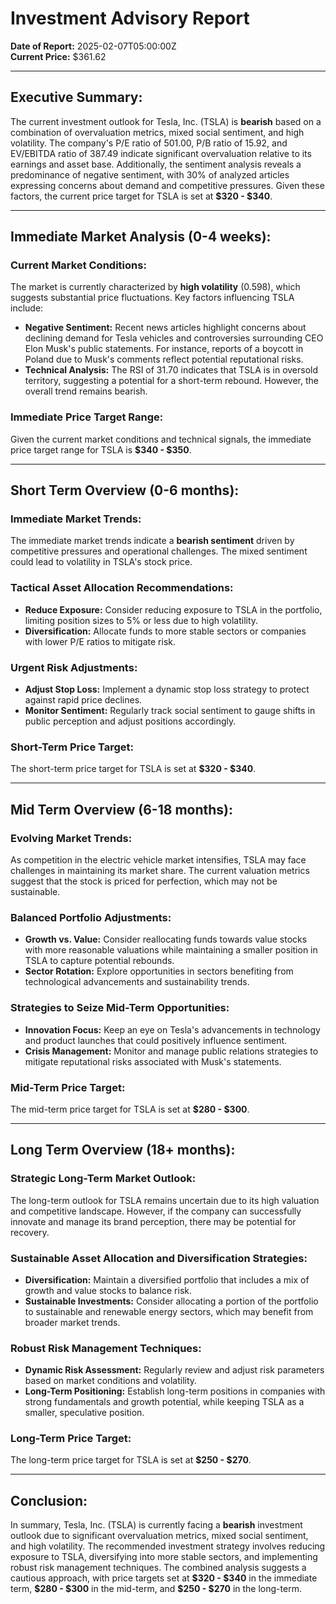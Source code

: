 # Investment Advisory Report

**Date of Report:** 2025-02-07T05:00:00Z  
**Current Price:** \$361.62

---

## **Executive Summary:**
The current investment outlook for Tesla, Inc. (TSLA) is **bearish** based on a combination of overvaluation metrics, mixed social sentiment, and high volatility. The company's P/E ratio of 501.00, P/B ratio of 15.92, and EV/EBITDA ratio of 387.49 indicate significant overvaluation relative to its earnings and asset base. Additionally, the sentiment analysis reveals a predominance of negative sentiment, with 30% of analyzed articles expressing concerns about demand and competitive pressures. Given these factors, the current price target for TSLA is set at **\$320 - \$340**.

---

## **Immediate Market Analysis (0-4 weeks):**
### Current Market Conditions:
The market is currently characterized by **high volatility** (0.598), which suggests substantial price fluctuations. Key factors influencing TSLA include:

- **Negative Sentiment:** Recent news articles highlight concerns about declining demand for Tesla vehicles and controversies surrounding CEO Elon Musk's public statements. For instance, reports of a boycott in Poland due to Musk's comments reflect potential reputational risks.
- **Technical Analysis:** The RSI of 31.70 indicates that TSLA is in oversold territory, suggesting a potential for a short-term rebound. However, the overall trend remains bearish.

### Immediate Price Target Range:
Given the current market conditions and technical signals, the immediate price target range for TSLA is **\$340 - \$350**.

---

## **Short Term Overview (0-6 months):**
### Immediate Market Trends:
The immediate market trends indicate a **bearish sentiment** driven by competitive pressures and operational challenges. The mixed sentiment could lead to volatility in TSLA's stock price.

### Tactical Asset Allocation Recommendations:
- **Reduce Exposure:** Consider reducing exposure to TSLA in the portfolio, limiting position sizes to 5% or less due to high volatility.
- **Diversification:** Allocate funds to more stable sectors or companies with lower P/E ratios to mitigate risk.

### Urgent Risk Adjustments:
- **Adjust Stop Loss:** Implement a dynamic stop loss strategy to protect against rapid price declines.
- **Monitor Sentiment:** Regularly track social sentiment to gauge shifts in public perception and adjust positions accordingly.

### Short-Term Price Target:
The short-term price target for TSLA is set at **\$320 - \$340**.

---

## **Mid Term Overview (6-18 months):**
### Evolving Market Trends:
As competition in the electric vehicle market intensifies, TSLA may face challenges in maintaining its market share. The current valuation metrics suggest that the stock is priced for perfection, which may not be sustainable.

### Balanced Portfolio Adjustments:
- **Growth vs. Value:** Consider reallocating funds towards value stocks with more reasonable valuations while maintaining a smaller position in TSLA to capture potential rebounds.
- **Sector Rotation:** Explore opportunities in sectors benefiting from technological advancements and sustainability trends.

### Strategies to Seize Mid-Term Opportunities:
- **Innovation Focus:** Keep an eye on Tesla's advancements in technology and product launches that could positively influence sentiment.
- **Crisis Management:** Monitor and manage public relations strategies to mitigate reputational risks associated with Musk's statements.

### Mid-Term Price Target:
The mid-term price target for TSLA is set at **\$280 - \$300**.

---

## **Long Term Overview (18+ months):**
### Strategic Long-Term Market Outlook:
The long-term outlook for TSLA remains uncertain due to its high valuation and competitive landscape. However, if the company can successfully innovate and manage its brand perception, there may be potential for recovery.

### Sustainable Asset Allocation and Diversification Strategies:
- **Diversification:** Maintain a diversified portfolio that includes a mix of growth and value stocks to balance risk.
- **Sustainable Investments:** Consider allocating a portion of the portfolio to sustainable and renewable energy sectors, which may benefit from broader market trends.

### Robust Risk Management Techniques:
- **Dynamic Risk Assessment:** Regularly review and adjust risk parameters based on market conditions and volatility.
- **Long-Term Positioning:** Establish long-term positions in companies with strong fundamentals and growth potential, while keeping TSLA as a smaller, speculative position.

### Long-Term Price Target:
The long-term price target for TSLA is set at **\$250 - \$270**.

---

## **Conclusion:**
In summary, Tesla, Inc. (TSLA) is currently facing a **bearish** investment outlook due to significant overvaluation metrics, mixed social sentiment, and high volatility. The recommended investment strategy involves reducing exposure to TSLA, diversifying into more stable sectors, and implementing robust risk management techniques. The combined analysis suggests a cautious approach, with price targets set at **\$320 - \$340** in the immediate term, **\$280 - \$300** in the mid-term, and **\$250 - \$270** in the long-term.